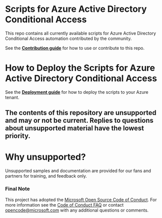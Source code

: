 # Scripts for Azure Active Directory Conditional Access

This repo contains all currently available scripts for Azure Active Directory Conditional Access automation contributed by the community. 

See the [**Contribution guide**](https://github.com/Azure/azure-quickstart-templates/blob/master/1-CONTRIBUTION-GUIDE/README.md#contribution-guide) for how to use or contribute to this repo.

# How to Deploy the Scripts for Azure Active Directory Conditional Access

See the [**Deployment guide**](https://docs.microsoft.com/en-us/azure/logic-apps/logic-apps-deploy-azure-resource-manager-templates) for how to deploy the scripts to your Azure tenant.

## The contents of this repository are unsupported and may or not be current. Replies to questions about unsupported material have the lowest priority.

# Why unsupported?
Unsupported samples and documentation are provided for our fans and partners for training, and feedback only.

### Final Note

This project has adopted the [Microsoft Open Source Code of Conduct](https://opensource.microsoft.com/codeofconduct/). For more information see the [Code of Conduct FAQ](https://opensource.microsoft.com/codeofconduct/faq/) or contact [opencode@microsoft.com](mailto:opencode@microsoft.com) with any additional questions or comments.
